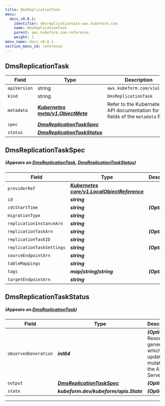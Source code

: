 ```yaml
---
title: DmsReplicationTask
menu:
  docs_v0.0.1:
    identifier: dmsreplicationtask-aws.kubeform.com
    name: DmsReplicationTask
    parent: aws.kubeform.com-reference
    weight: 1
menu_name: docs_v0.0.1
section_menu_id: reference
---
```


## DmsReplicationTask
| Field | Type | Description |
| ------ | ----- | ----------- |
| `apiVersion` | string | `aws.kubeform.com/v1alpha1` |
|    `kind` | string | `DmsReplicationTask` |
| `metadata` | ***[Kubernetes meta/v1.ObjectMeta](https://kubernetes.io/docs/reference/generated/kubernetes-api/v1.13/#objectmeta-v1-meta)***|Refer to the Kubernetes API documentation for the fields of the `metadata` field.|
| `spec` | ***[DmsReplicationTaskSpec](#DmsReplicationTaskSpec)***||
| `status` | ***[DmsReplicationTaskStatus](#DmsReplicationTaskStatus)***||
## DmsReplicationTaskSpec
##### (Appears on:[DmsReplicationTask](#DmsReplicationTask), [DmsReplicationTaskStatus](#DmsReplicationTaskStatus))
| Field | Type | Description |
| ------ | ----- | ----------- |
| `providerRef` | ***[Kubernetes core/v1.LocalObjectReference](https://kubernetes.io/docs/reference/generated/kubernetes-api/v1.13/#localobjectreference-v1-core)***||
| `id` | ***string***||
| `cdcStartTime` | ***string***| ***(Optional)*** |
| `migrationType` | ***string***||
| `replicationInstanceArn` | ***string***||
| `replicationTaskArn` | ***string***| ***(Optional)*** |
| `replicationTaskID` | ***string***||
| `replicationTaskSettings` | ***string***| ***(Optional)*** |
| `sourceEndpointArn` | ***string***||
| `tableMappings` | ***string***||
| `tags` | ***map[string]string***| ***(Optional)*** |
| `targetEndpointArn` | ***string***||
## DmsReplicationTaskStatus
##### (Appears on:[DmsReplicationTask](#DmsReplicationTask))
| Field | Type | Description |
| ------ | ----- | ----------- |
| `observedGeneration` | ***int64***| ***(Optional)*** Resource generation, which is updated on mutation by the API Server.|
| `output` | ***[DmsReplicationTaskSpec](#DmsReplicationTaskSpec)***| ***(Optional)*** |
| `state` | ***kubeform.dev/kubeform/apis.State***| ***(Optional)*** |
---
